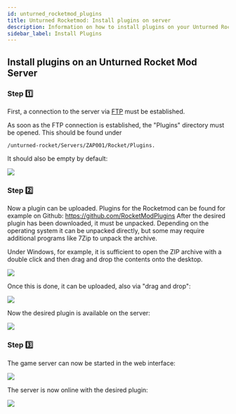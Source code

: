 ```yaml
---
id: unturned_rocketmod_plugins
title: Unturned Rocketmod: Install plugins on server
description: Information on how to install plugins on your Unturned Rocketmod server from ZAP-Hosting - ZAP-Hosting.com documentation
sidebar_label: Install Plugins
---
```


## Install plugins on an Unturned Rocket Mod Server

### Step 1️⃣
First, a connection to the server via [FTP](gameserver_ftpaccess.md) must be established.

As soon as the FTP connection is established, the "Plugins" directory must be opened. 
This should be found under 
```
/unturned-rocket/Servers/ZAP001/Rocket/Plugins. 
```
It should also be empty by default: 

![](https://screensaver01.zap-hosting.com/index.php/s/A2MtkD7Akmt3mbD/preview)

### Step 2️⃣

Now a plugin can be uploaded. 
Plugins for the Rocketmod can be found for example on Github: https://github.com/RocketModPlugins
After the desired plugin has been downloaded, it must be unpacked. 
Depending on the operating system it can be unpacked directly, but some may require additional programs like 7Zip to unpack the archive.

Under Windows, for example, it is sufficient to open the ZIP archive with a double click and then drag and drop the contents onto the desktop. 

![](https://screensaver01.zap-hosting.com/index.php/s/aKeDdgyPfEQWdip/preview)

Once this is done, it can be uploaded, also via "drag and drop":  

![](https://screensaver01.zap-hosting.com/index.php/s/GWRbTNi9RR65LtX/preview)

Now the desired plugin is available on the server:

![](https://screensaver01.zap-hosting.com/index.php/s/YZDjaaxk43KGkHA/preview)

### Step 3️⃣

The game server can now be started in the web interface: 

![](https://screensaver01.zap-hosting.com/index.php/s/fc877koio7aTjBP/preview)

The server is now online with the desired plugin: 

![](https://screensaver01.zap-hosting.com/index.php/s/6MwXr2DgApTporD/preview)


